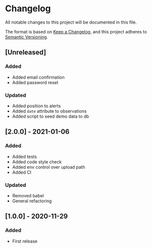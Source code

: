 # Changelog
All notable changes to this project will be documented in this file.

The format is based on [Keep a Changelog](https://keepachangelog.com/en/1.0.0/),
and this project adheres to [Semantic Versioning](https://semver.org/spec/v2.0.0.html).

## [Unreleased]
### Added
- Added email confirmation
- Added password reset

### Updated
- Added position to alerts
- Added `date` attribute to observations
- Added script to seed demo data to db

## [2.0.0] - 2021-01-06
### Added
- Added tests
- Added code style check
- Added env control over upload path
- Added CI

### Updated
- Removed babel
- General refactoring

## [1.0.0] - 2020-11-29
### Added
- First release
